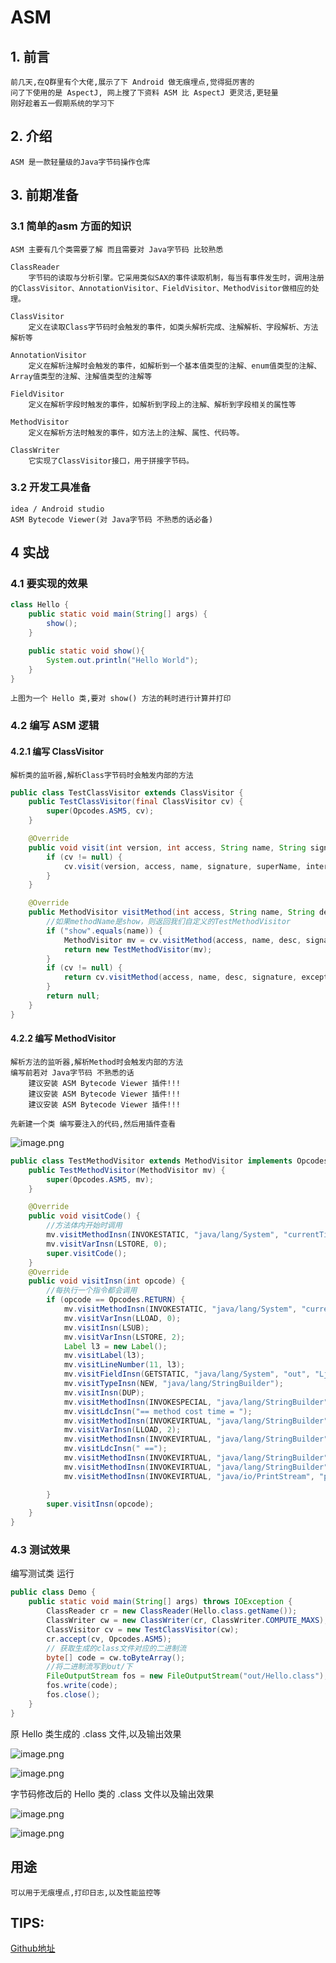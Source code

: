 # ASM

## 1. 前言

    前几天,在Q群里有个大佬,展示了下 Android 做无痕埋点,觉得挺厉害的
    问了下使用的是 AspectJ, 网上搜了下资料 ASM 比 AspectJ 更灵活,更轻量
    刚好趁着五一假期系统的学习下

## 2. 介绍

    ASM 是一款轻量级的Java字节码操作仓库

## 3. 前期准备

### 3.1 简单的asm 方面的知识

    ASM 主要有几个类需要了解 而且需要对 Java字节码 比较熟悉

    ClassReader
        字节码的读取与分析引擎。它采用类似SAX的事件读取机制，每当有事件发生时，调用注册的ClassVisitor、AnnotationVisitor、FieldVisitor、MethodVisitor做相应的处理。

    ClassVisitor
        定义在读取Class字节码时会触发的事件，如类头解析完成、注解解析、字段解析、方法解析等

    AnnotationVisitor
        定义在解析注解时会触发的事件，如解析到一个基本值类型的注解、enum值类型的注解、Array值类型的注解、注解值类型的注解等

    FieldVisitor
        定义在解析字段时触发的事件，如解析到字段上的注解、解析到字段相关的属性等
        
    MethodVisitor
        定义在解析方法时触发的事件，如方法上的注解、属性、代码等。

    ClassWriter
        它实现了ClassVisitor接口，用于拼接字节码。


### 3.2 开发工具准备

    idea / Android studio 
    ASM Bytecode Viewer(对 Java字节码 不熟悉的话必备)

## 4 实战

### 4.1 要实现的效果

``` java
class Hello {
    public static void main(String[] args) {
        show();
    }

    public static void show(){
        System.out.println("Hello World");
    }
}
```

    上图为一个 Hello 类,要对 show() 方法的耗时进行计算并打印

### 4.2 编写 ASM 逻辑

#### 4.2.1 编写 ClassVisitor

    解析类的监听器,解析Class字节码时会触发内部的方法

``` java
public class TestClassVisitor extends ClassVisitor {
    public TestClassVisitor(final ClassVisitor cv) {
        super(Opcodes.ASM5, cv);
    }

    @Override
    public void visit(int version, int access, String name, String signature, String superName, String[] interfaces) {
        if (cv != null) {
            cv.visit(version, access, name, signature, superName, interfaces);
        }
    }

    @Override
    public MethodVisitor visitMethod(int access, String name, String desc, String signature, String[] exceptions) {
        //如果methodName是show，则返回我们自定义的TestMethodVisitor
        if ("show".equals(name)) {
            MethodVisitor mv = cv.visitMethod(access, name, desc, signature, exceptions);
            return new TestMethodVisitor(mv);
        }
        if (cv != null) {
            return cv.visitMethod(access, name, desc, signature, exceptions);
        }
        return null;
    }
}
```

#### 4.2.2 编写 MethodVisitor

    解析方法的监听器,解析Method时会触发内部的方法
    编写前若对 Java字节码 不熟悉的话 
        建议安装 ASM Bytecode Viewer 插件!!!
        建议安装 ASM Bytecode Viewer 插件!!!
        建议安装 ASM Bytecode Viewer 插件!!!

    先新建一个类 编写要注入的代码,然后用插件查看

![image.png](https://user-gold-cdn.xitu.io/2019/5/1/16a72ffe49deac91?w=1240&h=658&f=png&s=372454)

``` java
public class TestMethodVisitor extends MethodVisitor implements Opcodes {
    public TestMethodVisitor(MethodVisitor mv) {
        super(Opcodes.ASM5, mv);
    }

    @Override
    public void visitCode() {
        //方法体内开始时调用
        mv.visitMethodInsn(INVOKESTATIC, "java/lang/System", "currentTimeMillis", "()J", false);
        mv.visitVarInsn(LSTORE, 0);
        super.visitCode();
    }
    @Override
    public void visitInsn(int opcode) {
        //每执行一个指令都会调用
        if (opcode == Opcodes.RETURN) {
            mv.visitMethodInsn(INVOKESTATIC, "java/lang/System", "currentTimeMillis", "()J", false);
            mv.visitVarInsn(LLOAD, 0);
            mv.visitInsn(LSUB);
            mv.visitVarInsn(LSTORE, 2);
            Label l3 = new Label();
            mv.visitLabel(l3);
            mv.visitLineNumber(11, l3);
            mv.visitFieldInsn(GETSTATIC, "java/lang/System", "out", "Ljava/io/PrintStream;");
            mv.visitTypeInsn(NEW, "java/lang/StringBuilder");
            mv.visitInsn(DUP);
            mv.visitMethodInsn(INVOKESPECIAL, "java/lang/StringBuilder", "<init>", "()V", false);
            mv.visitLdcInsn("== method cost time = ");
            mv.visitMethodInsn(INVOKEVIRTUAL, "java/lang/StringBuilder", "append", "(Ljava/lang/String;)Ljava/lang/StringBuilder;", false);
            mv.visitVarInsn(LLOAD, 2);
            mv.visitMethodInsn(INVOKEVIRTUAL, "java/lang/StringBuilder", "append", "(J)Ljava/lang/StringBuilder;", false);
            mv.visitLdcInsn(" ==");
            mv.visitMethodInsn(INVOKEVIRTUAL, "java/lang/StringBuilder", "append", "(Ljava/lang/String;)Ljava/lang/StringBuilder;", false);
            mv.visitMethodInsn(INVOKEVIRTUAL, "java/lang/StringBuilder", "toString", "()Ljava/lang/String;", false);
            mv.visitMethodInsn(INVOKEVIRTUAL, "java/io/PrintStream", "println", "(Ljava/lang/String;)V", false);

        }
        super.visitInsn(opcode);
    }
}
```

### 4.3 测试效果

编写测试类 运行

``` java
public class Demo {
    public static void main(String[] args) throws IOException {
        ClassReader cr = new ClassReader(Hello.class.getName());
        ClassWriter cw = new ClassWriter(cr, ClassWriter.COMPUTE_MAXS);
        ClassVisitor cv = new TestClassVisitor(cw);
        cr.accept(cv, Opcodes.ASM5);
        // 获取生成的class文件对应的二进制流
        byte[] code = cw.toByteArray();
        //将二进制流写到out/下
        FileOutputStream fos = new FileOutputStream("out/Hello.class");
        fos.write(code);
        fos.close();
    }
}
```
 
原 Hello 类生成的 .class 文件,以及输出效果

![image.png](https://upload-images.jianshu.io/upload_images/61189-aa71d43cc5e6734e.png?imageMogr2/auto-orient/strip%7CimageView2/2/w/1240)

![image.png](https://upload-images.jianshu.io/upload_images/61189-3d9e01aa35219705.png?imageMogr2/auto-orient/strip%7CimageView2/2/w/1240)

字节码修改后的 Hello 类的 .class 文件以及输出效果

![image.png](https://upload-images.jianshu.io/upload_images/61189-8779d97d2b452cde.png?imageMogr2/auto-orient/strip%7CimageView2/2/w/1240)

![image.png](https://upload-images.jianshu.io/upload_images/61189-a7d73d30cf8c8af9.png?imageMogr2/auto-orient/strip%7CimageView2/2/w/1240)

## 用途

    可以用于无痕埋点,打印日志,以及性能监控等

## TIPS:

[Github地址](https://github.com/CodeLiuPu/HelloAsm)